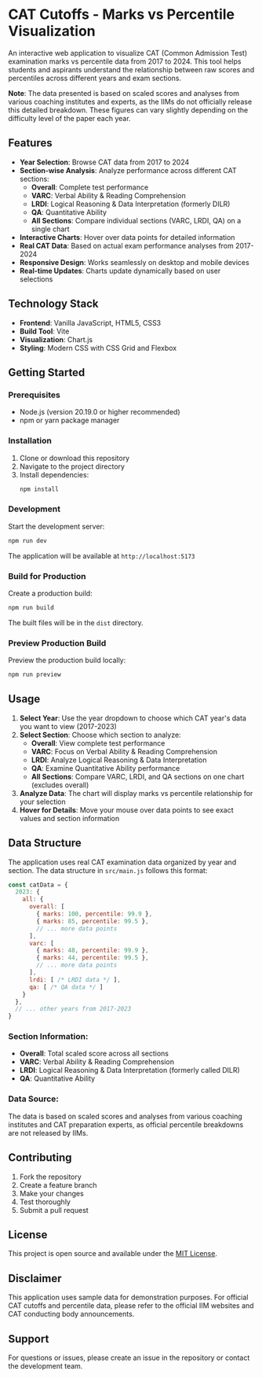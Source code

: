 # CAT Cutoffs - Marks vs Percentile Visualization

An interactive web application to visualize CAT (Common Admission Test) examination marks vs percentile data from 2017 to 2024. This tool helps students and aspirants understand the relationship between raw scores and percentiles across different years and exam sections.

**Note**: The data presented is based on scaled scores and analyses from various coaching institutes and experts, as the IIMs do not officially release this detailed breakdown. These figures can vary slightly depending on the difficulty level of the paper each year.

## Features

- **Year Selection**: Browse CAT data from 2017 to 2024
- **Section-wise Analysis**: Analyze performance across different CAT sections:
  - **Overall**: Complete test performance
  - **VARC**: Verbal Ability & Reading Comprehension
  - **LRDI**: Logical Reasoning & Data Interpretation (formerly DILR)
  - **QA**: Quantitative Ability
  - **All Sections**: Compare individual sections (VARC, LRDI, QA) on a single chart
- **Interactive Charts**: Hover over data points for detailed information
- **Real CAT Data**: Based on actual exam performance analyses from 2017-2024
- **Responsive Design**: Works seamlessly on desktop and mobile devices
- **Real-time Updates**: Charts update dynamically based on user selections

## Technology Stack

- **Frontend**: Vanilla JavaScript, HTML5, CSS3
- **Build Tool**: Vite
- **Visualization**: Chart.js
- **Styling**: Modern CSS with CSS Grid and Flexbox

## Getting Started

### Prerequisites

- Node.js (version 20.19.0 or higher recommended)
- npm or yarn package manager

### Installation

1. Clone or download this repository
2. Navigate to the project directory
3. Install dependencies:
   ```bash
   npm install
   ```

### Development

Start the development server:
```bash
npm run dev
```

The application will be available at `http://localhost:5173`

### Build for Production

Create a production build:
```bash
npm run build
```

The built files will be in the `dist` directory.

### Preview Production Build

Preview the production build locally:
```bash
npm run preview
```

## Usage

1. **Select Year**: Use the year dropdown to choose which CAT year's data you want to view (2017-2023)
2. **Select Section**: Choose which section to analyze:
   - **Overall**: View complete test performance
   - **VARC**: Focus on Verbal Ability & Reading Comprehension
   - **LRDI**: Analyze Logical Reasoning & Data Interpretation
   - **QA**: Examine Quantitative Ability performance
   - **All Sections**: Compare VARC, LRDI, and QA sections on one chart (excludes overall)
3. **Analyze Data**: The chart will display marks vs percentile relationship for your selection
4. **Hover for Details**: Move your mouse over data points to see exact values and section information

## Data Structure

The application uses real CAT examination data organized by year and section. The data structure in `src/main.js` follows this format:

```javascript
const catData = {
  2023: {
    all: {
      overall: [
        { marks: 100, percentile: 99.9 },
        { marks: 85, percentile: 99.5 },
        // ... more data points
      ],
      varc: [
        { marks: 48, percentile: 99.9 },
        { marks: 44, percentile: 99.5 },
        // ... more data points
      ],
      lrdi: [ /* LRDI data */ ],
      qa: [ /* QA data */ ]
    }
  },
  // ... other years from 2017-2023
}
```

### Section Information:
- **Overall**: Total scaled score across all sections
- **VARC**: Verbal Ability & Reading Comprehension
- **LRDI**: Logical Reasoning & Data Interpretation (formerly called DILR)
- **QA**: Quantitative Ability

### Data Source:
The data is based on scaled scores and analyses from various coaching institutes and CAT preparation experts, as official percentile breakdowns are not released by IIMs.

## Contributing

1. Fork the repository
2. Create a feature branch
3. Make your changes
4. Test thoroughly
5. Submit a pull request

## License

This project is open source and available under the [MIT License](LICENSE).

## Disclaimer

This application uses sample data for demonstration purposes. For official CAT cutoffs and percentile data, please refer to the official IIM websites and CAT conducting body announcements.

## Support

For questions or issues, please create an issue in the repository or contact the development team.
